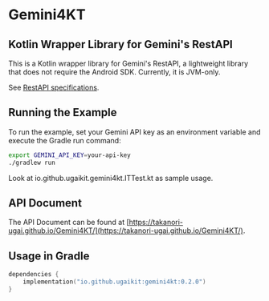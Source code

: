 # Gemini4KT

## Kotlin Wrapper Library for Gemini's RestAPI

This is a Kotlin wrapper library for Gemini's RestAPI, a lightweight library that does not require the Android SDK. Currently, it is JVM-only.

See [RestAPI specifications](https://ai.google.dev/tutorials/rest_quickstart?hl=en).

## Running the Example

To run the example, set your Gemini API key as an environment variable and execute the Gradle run command:

```bash
export GEMINI_API_KEY=your-api-key
./gradlew run
```

Look at io.github.ugaikit.gemini4kt.ITTest.kt as sample usage.

## API Document
The API Document can be found at [https://takanori-ugai.github.io/Gemini4KT/](https://takanori-ugai.github.io/Gemini4KT/).

## Usage in Gradle
```gradle.kts
dependencies {
    implementation("io.github.ugaikit:gemini4kt:0.2.0")
}
```